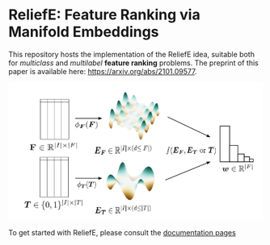 # ReliefE: Feature Ranking via Manifold Embeddings

This repository hosts the implementation of the ReliefE idea, suitable both for _multiclass_ and _multilabel_ **feature ranking** problems.
The preprint of this paper is available here: https://arxiv.org/abs/2101.09577.

![Scheme](images/scheme.png)

To get started with ReliefE, please consult the [documentation pages](https://skblaz.github.io/reliefe/)